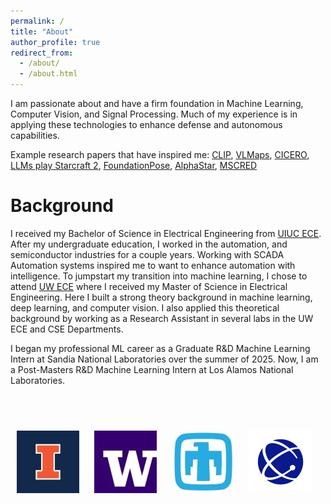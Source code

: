 ```yaml
---
permalink: /
title: "About"
author_profile: true
redirect_from: 
  - /about/
  - /about.html
---
```


I am passionate about and have a firm foundation in Machine Learning, Computer Vision, and Signal Processing. Much of my experience is in applying these technologies to enhance defense and autonomous capabilities.

Example research papers that have inspired me: [CLIP](https://arxiv.org/abs/2103.00020), [VLMaps](https://arxiv.org/pdf/2210.05714), [CICERO](https://www.science.org/doi/10.1126/science.ade9097), [LLMs play Starcraft 2](https://arxiv.org/abs/2312.11865), [FoundationPose](https://nvlabs.github.io/FoundationPose/), [AlphaStar](https://arxiv.org/pdf/2308.03526), [MSCRED](https://arxiv.org/abs/1811.08055)


Background
======
I received my Bachelor of Science in Electrical Engineering from [UIUC ECE](https://ece.illinois.edu/). After my undergraduate education, I worked in the automation, and semiconductor industries for a couple years. Working with SCADA Automation systems inspired me to want to enhance automation with intelligence. To jumpstart my transition into machine learning, I chose to attend [UW ECE](https://www.ece.uw.edu/) where I received my Master of Science in Electrical Engineering. Here I built a strong theory background in machine learning, deep learning, and computer vision. I also applied this theoretical background by working as a Research Assistant in several labs in the UW ECE and CSE Departments.

I began my professional ML career as a Graduate R&D Machine Learning Intern at Sandia National Laboratories over the summer of 2025. Now, I am a Post-Masters R&D Machine Learning Intern at Los Alamos National Laboratories.

<br><br>
<p align="left">
  <img src="/images/uiuc.jpg" alt="UIUC" width="100" style="margin: 10px;">
  <img src="/images/uw.jpg" alt="UW" width="100" style="margin: 10px;">
  <img src="/images/sandia.jpg" alt="Sandia" width="100" style="margin: 10px;">
  <img src="/images/lanl.jpg" alt="Los ALamos" width="100" style="margin: 10px;">
</p>
<br><br>
